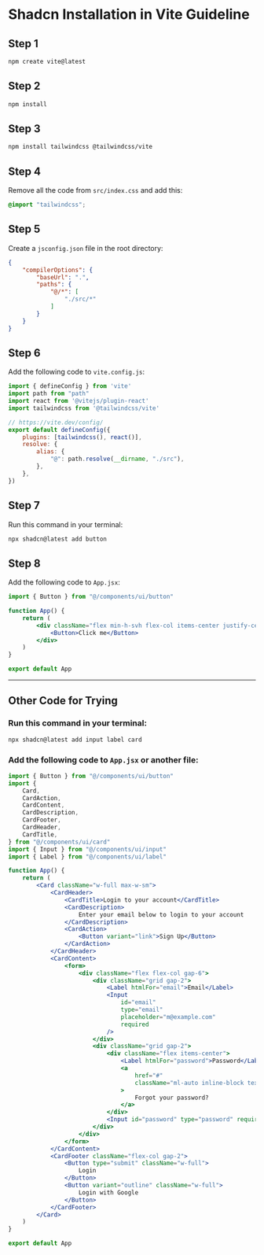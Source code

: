 # **Shadcn Installation in Vite Guideline**

## Step 1

```bash
npm create vite@latest
```

## Step 2

```bash
npm install
```

## Step 3

```bash
npm install tailwindcss @tailwindcss/vite
```

## Step 4

Remove all the code from `src/index.css` and add this:

```css
@import "tailwindcss";
```

## Step 5

Create a `jsconfig.json` file in the root directory:

```json
{
    "compilerOptions": {
        "baseUrl": ".",
        "paths": {
            "@/*": [
                "./src/*"
            ]
        }
    }
}
```

## Step 6

Add the following code to `vite.config.js`:

```js
import { defineConfig } from 'vite'
import path from "path"
import react from '@vitejs/plugin-react'
import tailwindcss from '@tailwindcss/vite'

// https://vite.dev/config/
export default defineConfig({
    plugins: [tailwindcss(), react()],
    resolve: {
        alias: {
            "@": path.resolve(__dirname, "./src"),
        },
    },
})
```

## Step 7

Run this command in your terminal:

```bash
npx shadcn@latest add button
```

## Step 8

Add the following code to `App.jsx`:

```jsx
import { Button } from "@/components/ui/button"

function App() {
    return (
        <div className="flex min-h-svh flex-col items-center justify-center">
            <Button>Click me</Button>
        </div>
    )
}

export default App
```

---

## Other Code for Trying

### Run this command in your terminal:

```bash
npx shadcn@latest add input label card
```

### Add the following code to `App.jsx` or another file:

```jsx
import { Button } from "@/components/ui/button"
import {
    Card,
    CardAction,
    CardContent,
    CardDescription,
    CardFooter,
    CardHeader,
    CardTitle,
} from "@/components/ui/card"
import { Input } from "@/components/ui/input"
import { Label } from "@/components/ui/label"

function App() {
    return (
        <Card className="w-full max-w-sm">
            <CardHeader>
                <CardTitle>Login to your account</CardTitle>
                <CardDescription>
                    Enter your email below to login to your account
                </CardDescription>
                <CardAction>
                    <Button variant="link">Sign Up</Button>
                </CardAction>
            </CardHeader>
            <CardContent>
                <form>
                    <div className="flex flex-col gap-6">
                        <div className="grid gap-2">
                            <Label htmlFor="email">Email</Label>
                            <Input
                                id="email"
                                type="email"
                                placeholder="m@example.com"
                                required
                            />
                        </div>
                        <div className="grid gap-2">
                            <div className="flex items-center">
                                <Label htmlFor="password">Password</Label>
                                <a
                                    href="#"
                                    className="ml-auto inline-block text-sm underline-offset-4 hover:underline"
                                >
                                    Forgot your password?
                                </a>
                            </div>
                            <Input id="password" type="password" required />
                        </div>
                    </div>
                </form>
            </CardContent>
            <CardFooter className="flex-col gap-2">
                <Button type="submit" className="w-full">
                    Login
                </Button>
                <Button variant="outline" className="w-full">
                    Login with Google
                </Button>
            </CardFooter>
        </Card>
    )
}

export default App
```
